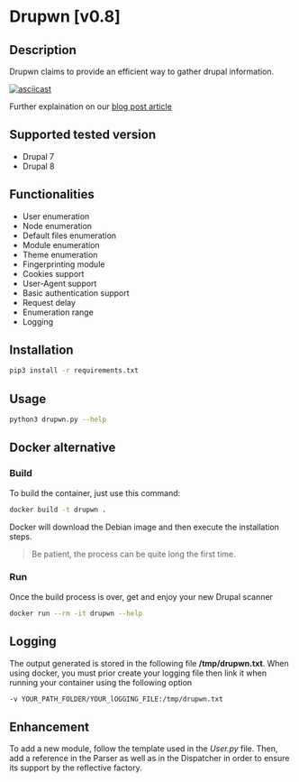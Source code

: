# Drupwn [v0.8]

## Description

Drupwn claims to provide an efficient way to gather drupal information.

[![asciicast](https://asciinema.org/a/42383.png)](https://asciinema.org/a/J6dQmUJVskyHV07iARITfoLan)

Further explaination on our [blog post article](https://www.immunit.ch/en/blog/2018/04/10/yet-another-drupal-scanner-drupwn-2/)

## Supported tested version

* Drupal 7
* Drupal 8

## Functionalities

* User enumeration
* Node enumeration
* Default files enumeration
* Module enumeration
* Theme enumeration
* Fingerprinting module
* Cookies support
* User-Agent support
* Basic authentication support
* Request delay
* Enumeration range
* Logging

## Installation

```bash
pip3 install -r requirements.txt
```

## Usage

```bash
python3 drupwn.py --help
```

## Docker alternative

### Build

To build the container, just use this command:

```bash
docker build -t drupwn .
```

Docker will download the Debian image and then execute the installation steps.

> Be patient, the process can be quite long the first time.

### Run

Once the build process is over, get and enjoy your new Drupal scanner

```bash
docker run --rm -it drupwn --help
```

## Logging

The output generated is stored in the following file **/tmp/drupwn.txt**.
When using docker, you must prior create your logging file then link it when running your container using the following option

```bash
-v YOUR_PATH_FOLDER/YOUR_lOGGING_FILE:/tmp/drupwn.txt
```

## Enhancement

To add a new module, follow the template used in the *User.py* file.
Then, add a reference in the Parser as well as in the Dispatcher in order to ensure its support by the reflective factory.
